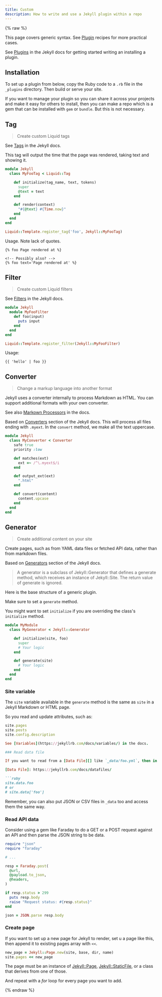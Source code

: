 ```yaml
---
title: Custom
description: How to write and use a Jekyll plugin within a repo
---
```


{% raw %}

This page covers generic syntax. See [Plugin](https://michaelcurrin.github.io/code-cookbook/recipes/jekyll/plugins/) recipes for more practical cases.

See [Plugins](https://jekyllrb.com/docs/plugins/) in the Jekyll docs for getting started writing an installing a plugin.


## Installation

To set up a plugin from below, copy the Ruby code to a `.rb` file in the `_plugins` directory. Then build or serve your site.

If you want to manage your plugin so you can share it across your projects and make it easy for others to install, then you can make a repo which is a gem that can be installed with `gem` or `bundle`. But this is not necessary.


## Tag
> Create custom Liquid tags

See [Tags](https://jekyllrb.com/docs/plugins/tags/) in the Jekyll docs.

This tag will output the time that the page was rendered, taking text and showing it.

```ruby
module Jekyll
  class MyFooTag < Liquid::Tag

    def initialize(tag_name, text, tokens)
      super
      @text = text
    end

    def render(context)
      "#{@text} #{Time.now}"
    end
  end
end

Liquid::Template.register_tag('foo', Jekyll::MyFooTag)
```

Usage. Note lack of quotes.

```liquid
{% foo Page rendered at %}

<!-- Possibly also? -->
{% foo text='Page rendered at' %}
```


## Filter
> Create custom Liquid filters

See [Filters](https://jekyllrb.com/docs/plugins/filters/) in the Jekyll docs.

```ruby
module Jekyll
  module MyFooFilter
    def foo(input)
      puts input
    end
  end
end

Liquid::Template.register_filter(Jekyll::MyFooFilter)
```

Usage:

```liquid
{{ 'hello' | foo }}
```


## Converter
> Change a markup language into another format

Jekyll uses a converter internally to process Markdown as HTML. You can support additional formats with your own converter.

See also [Markown Processors](https://jekyllrb.com/docs/configuration/markdown/) in the docs.

Based on [Converters](https://jekyllrb.com/docs/plugins/converters/) section of the Jekyll docs. This will process all files ending with `.myext`. In the `convert` method, we make all the text uppercase.

```ruby
module Jekyll
  class MyConverter < Converter
    safe true
    priority :low

    def matches(ext)
      ext =~ /^\.myext$/i
    end

    def output_ext(ext)
      ".html"
    end

    def convert(content)
      content.upcase
    end
  end
end
```


## Generator
> Create additional content on your site

Create pages, such as from YAML data files or fetched API data, rather than from markdown files.

Based on [Generators](https://jekyllrb.com/docs/plugins/generators/) section of the Jekyll docs.

> A generator is a subclass of Jekyll::Generator that defines a generate method, which receives an instance of Jekyll::Site. The return value of generate is ignored.

Here is the base structure of a generic plugin.

Make sure to set a `generate` method. 

You might want to set `initialize` if you are overriding the class's `initialize` method.

```ruby
module MyModule
  class MyGenerator < Jekyll::Generator

    def initialize(site, foo)
      super
      # Your logic
    end

    def generate(site)
      # Your logic
    end
  end
end
```

### Site variable 

The `site` variable available in the `generate` method is the same as `site` in a Jekyll Markdown or HTML page. 

So you read and update attributes, such as:

```ruby
site.pages
site.posts
site.config.description

See [Variables](https://jekyllrb.com/docs/variables/) in the docs.

### Read data file

If you want to read from a [Data File][] like `_data/foo.yml`, then in `generate` you can do:

[Data File]: https://jekyllrb.com/docs/datafiles/

```ruby
site.data.foo
# or
# site.data['foo']
```

Remember, you can also put JSON or CSV files in `_data` too and access them the same way.

### Read API data

Consider using a gem like Faraday to do a GET or a POST request against an API and then parse the JSON string to be data.

```ruby
require "json"
require "faraday"

# ...

resp = Faraday.post(
  @url,
  @payload.to_json,
  @headers,
)

if resp.status > 299
  puts resp.body
  raise "Request status: #{resp.status}"
end

json = JSON.parse resp.body
```

### Create page

If you want to set up a new page for Jekyll to render, set u a page like this, then append it to existing pages array with `<<`.

```ruby
new_page = Jekyll::Page.new(site, base, dir, name)
site.pages << new_page
```

The page must be an instance of [Jekyll::Page][], [Jekyll::StaticFile][], or a class that derives from one of those.



[Jekyll::Page]: https://github.com/jekyll/jekyll/blob/master/lib/jekyll/page.rb
[Jekyll::StaticFile]: https://github.com/jekyll/jekyll/blob/master/lib/jekyll/static_file.rb

And repeat with a _for_ loop for every page you want to add.


{% endraw %}

